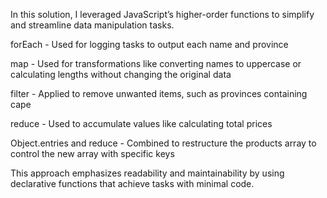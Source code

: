 In this solution, I leveraged JavaScript’s higher-order functions to simplify and streamline data manipulation tasks.

forEach - Used for logging tasks to output each name and province 

map - Used for transformations like converting names to uppercase or calculating lengths without changing the original data

filter - Applied to remove unwanted items, such as provinces containing cape

reduce - Used to accumulate values like calculating total prices 

Object.entries and reduce - Combined to restructure the products array to control the new array with specific keys

This approach emphasizes readability and maintainability by using declarative functions that achieve tasks with minimal code.
